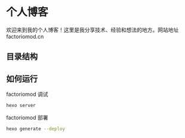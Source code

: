 # 个人博客

欢迎来到我的个人博客！这里是我分享技术、经验和想法的地方。网站地址 factoriomod.cn

## 目录结构

## 如何运行
factoriomod 调试
```bash
hexo server
```

factoriomod 部署
```bash
hexo generate --deploy
```